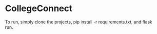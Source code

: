 ﻿# CollegeConnect

To run, simply clone the projects, pip install -r requirements.txt, and flask run.
